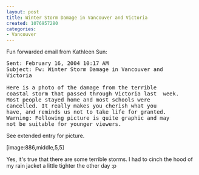 ```yaml
--- 
layout: post
title: Winter Storm Damage in Vancouver and Victoria
created: 1076957280
categories: 
- Vancouver
---
```

<p>Fun forwarded email from Kathleen Sun:</p>

<pre>
Sent: February 16, 2004 10:17 AM
Subject: Fw: Winter Storm Damage in Vancouver and
Victoria

Here is a photo of the damage from the terrible
coastal storm that passed through Victoria last  week.
Most people stayed home and most schools were
cancelled. It really makes you cherish what you
have, and reminds us not to take life for granted. 
Warning: Following picture is quite graphic and may
not be suitable for younger viewers.
</pre>

<p>See extended entry for picture.</p>
<!--break-->

[image:886,middle,5,5]

<p>Yes, it's true that there are some terrible storms. I had to cinch the hood of my rain jacket a little tighter the other day :p</p>
